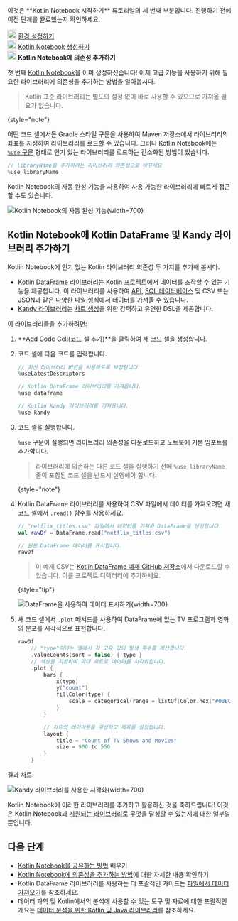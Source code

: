 [//]: # (title: Kotlin Notebook에 의존성 추가하기)

<tldr>
   <p>이것은 **Kotlin Notebook 시작하기** 튜토리얼의 세 번째 부분입니다. 진행하기 전에 이전 단계를 완료했는지 확인하세요.</p>
   <p><img src="icon-1-done.svg" width="20" alt="첫 번째 단계"/> <a href="kotlin-notebook-set-up-env.md">환경 설정하기</a><br/>
      <img src="icon-2-done.svg" width="20" alt="두 번째 단계"/> <a href="kotlin-notebook-create.md">Kotlin Notebook 생성하기</a><br/>
      <img src="icon-3.svg" width="20" alt="세 번째 단계"/> <strong>Kotlin Notebook에 의존성 추가하기</strong><br/>
  </p>
</tldr>

첫 번째 [Kotlin Notebook](kotlin-notebook-overview.md)을 이미 생성하셨습니다! 이제 고급 기능을 사용하기 위해 필요한 라이브러리에 의존성을 추가하는 방법을 알아봅시다.

> Kotlin 표준 라이브러리는 별도의 설정 없이 바로 사용할 수 있으므로 가져올 필요가 없습니다.
> 
{style="note"}

어떤 코드 셀에서든 Gradle 스타일 구문을 사용하여 Maven 저장소에서 라이브러리의 좌표를 지정하여 라이브러리를 로드할 수 있습니다.
그러나 Kotlin Notebook에는 [`%use` 구문](https://www.jetbrains.com/help/idea/kotlin-notebook.html#import-libraries) 형태로 인기 있는 라이브러리를 로드하는 간소화된 방법이 있습니다.

```kotlin
// libraryName을 추가하려는 라이브러리 의존성으로 바꾸세요
%use libraryName
```

Kotlin Notebook의 자동 완성 기능을 사용하여 사용 가능한 라이브러리에 빠르게 접근할 수도 있습니다.

![Kotlin Notebook의 자동 완성 기능](autocompletion-feature-notebook.png){width=700}

## Kotlin Notebook에 Kotlin DataFrame 및 Kandy 라이브러리 추가하기

Kotlin Notebook에 인기 있는 Kotlin 라이브러리 의존성 두 가지를 추가해 봅시다.
* [Kotlin DataFrame 라이브러리](https://kotlin.github.io/dataframe/gettingstarted.html)는 Kotlin 프로젝트에서 데이터를 조작할 수 있는 기능을 제공합니다.
이 라이브러리를 사용하여 [API](data-analysis-work-with-api.md), [SQL 데이터베이스](data-analysis-connect-to-db.md) 및 CSV 또는 JSON과 같은 [다양한 파일 형식](data-analysis-work-with-data-sources.md)에서 데이터를 가져올 수 있습니다.
* [Kandy 라이브러리](https://kotlin.github.io/kandy/welcome.html)는 [차트 생성](data-analysis-visualization.md)을 위한 강력하고 유연한 DSL을 제공합니다.

이 라이브러리들을 추가하려면:

1. **Add Code Cell(코드 셀 추가)**을 클릭하여 새 코드 셀을 생성합니다.
2. 코드 셀에 다음 코드를 입력합니다.

    ```kotlin
    // 최신 라이브러리 버전을 사용하도록 보장합니다.
    %useLatestDescriptors
    
    // Kotlin DataFrame 라이브러리를 가져옵니다.
    %use dataframe
    
    // Kotlin Kandy 라이브러리를 가져옵니다.
    %use kandy
    ```

3. 코드 셀을 실행합니다.

    `%use` 구문이 실행되면 라이브러리 의존성을 다운로드하고 노트북에 기본 임포트를 추가합니다.

    > 라이브러리에 의존하는 다른 코드 셀을 실행하기 전에 `%use libraryName` 줄이 포함된 코드 셀을 반드시 실행해야 합니다.
    >
    {style="note"}

4. Kotlin DataFrame 라이브러리를 사용하여 CSV 파일에서 데이터를 가져오려면 새 코드 셀에서 `.read()` 함수를 사용하세요.

    ```kotlin
    // "netflix_titles.csv" 파일에서 데이터를 가져와 DataFrame을 생성합니다.
    val rawDf = DataFrame.read("netflix_titles.csv")
    
    // 원본 DataFrame 데이터를 표시합니다.
    rawDf
    ```

    > 이 예제 CSV는 [Kotlin DataFrame 예제 GitHub 저장소](https://github.com/Kotlin/dataframe/blob/master/examples/notebooks/netflix/netflix_titles.csv)에서 다운로드할 수 있습니다.
    > 이를 프로젝트 디렉터리에 추가하세요.
    > 
    {style="tip"}

    ![DataFrame을 사용하여 데이터 표시하기](add-dataframe-dependency.png){width=700}

5. 새 코드 셀에서 `.plot` 메서드를 사용하여 DataFrame에 있는 TV 프로그램과 영화의 분포를 시각적으로 표현합니다.

    ```kotlin
    rawDf
        // "type"이라는 열에서 각 고유 값의 발생 횟수를 계산합니다.
        .valueCounts(sort = false) { type }
        // 색상을 지정하여 막대 차트로 데이터를 시각화합니다.
        .plot {
            bars {
                x(type)
                y("count")
                fillColor(type) {
                    scale = categorical(range = listOf(Color.hex("#00BCD4"), Color.hex("#009688")))
                }
            }
    
            // 차트의 레이아웃을 구성하고 제목을 설정합니다.
            layout {
                title = "Count of TV Shows and Movies"
                size = 900 to 550
            }
        }
    ```

결과 차트:

![Kandy 라이브러리를 사용한 시각화](kandy-library.png){width=700}

Kotlin Notebook에 이러한 라이브러리를 추가하고 활용하신 것을 축하드립니다!
이것은 Kotlin Notebook과 [지원되는 라이브러리](data-analysis-libraries.md)로 무엇을 달성할 수 있는지에 대한 일부일 뿐입니다.

## 다음 단계

* [Kotlin Notebook을 공유하는 방법](kotlin-notebook-share.md) 배우기
* [Kotlin Notebook에 의존성을 추가하는 방법](https://www.jetbrains.com/help/idea/kotlin-notebook.html#add-dependencies)에 대한 자세한 내용 확인하기
* Kotlin DataFrame 라이브러리를 사용하는 더 포괄적인 가이드는 [파일에서 데이터 가져오기](data-analysis-work-with-data-sources.md)를 참조하세요.
* 데이터 과학 및 Kotlin에서의 분석에 사용할 수 있는 도구 및 자료에 대한 포괄적인 개요는 [데이터 분석을 위한 Kotlin 및 Java 라이브러리](data-analysis-libraries.md)를 참조하세요.